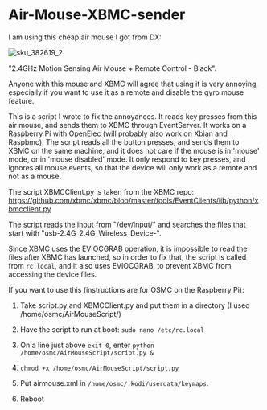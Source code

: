 Air-Mouse-XBMC-sender
=====================

I am using this cheap air mouse I got from DX:

![sku_382619_2](https://cloud.githubusercontent.com/assets/346211/9074842/4ab1ba32-3b0e-11e5-96f4-df719802ca3b.jpg)

"2.4GHz Motion Sensing Air Mouse + Remote Control - Black". 

Anyone with this mouse and XBMC will agree that using it is very annoying, especially if you want to use it as a remote and disable the gyro mouse feature.

This is a script I wrote to fix the annoyances. 
It reads key presses from this air mouse, and sends them to XBMC through EventServer.
It works on a Raspberry Pi with OpenElec (will probably also work on Xbian and Raspbmc).
The script reads all the button presses, and sends them to XBMC on the same machine, and it does not care if the mouse is in 'mouse' mode, or in 'mouse disabled' mode.
It only respond to key presses, and ignores all mouse events, so that the device will only work as a remote and not as a mouse.

The script XBMCClient.py is taken from the XBMC repo:
https://github.com/xbmc/xbmc/blob/master/tools/EventClients/lib/python/xbmcclient.py

The script reads the input from "/dev/input/" and searches the files that start with
"usb-2.4G_2.4G_Wireless_Device-".

Since XBMC uses the EVIOCGRAB operation, it is impossible to read the files after XBMC has launched, so in order to fix that, the script is called from ```rc.local```, and it also uses EVIOCGRAB, to prevent XBMC from accessing the device files.

If you want to use this (instructions are for OSMC on the Raspberry Pi):

1.  Take script.py and XBMCClient.py and put them in a directory (I used /home/osmc/AirMouseScript/)

2.  Have the script to run at boot: ```sudo nano /etc/rc.local```

3.  On a line just above ```exit 0```, enter ```python /home/osmc/AirMouseScript/script.py &```

4.  ```chmod +x /home/osmc/AirMouseScript/script.py```

5.  Put airmouse.xml in ```/home/osmc/.kodi/userdata/keymaps```.

6.  Reboot
